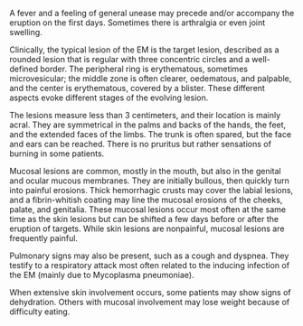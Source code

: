 A fever and a feeling of general unease may precede and/or accompany the eruption on the first days. Sometimes there is arthralgia or even joint swelling.

Clinically, the typical lesion of the EM is the target lesion, described as a rounded lesion that is regular with three concentric circles and a well-defined border. The peripheral ring is erythematous, sometimes microvesicular; the middle zone is often clearer, oedematous, and palpable, and the center is erythematous, covered by a blister. These different aspects evoke different stages of the evolving lesion.

The lesions measure less than 3 centimeters, and their location is mainly acral. They are symmetrical in the palms and backs of the hands, the feet, and the extended faces of the limbs. The trunk is often spared, but the face and ears can be reached. There is no pruritus but rather sensations of burning in some patients.

Mucosal lesions are common, mostly in the mouth, but also in the genital and ocular mucous membranes. They are initially bullous, then quickly turn into painful erosions. Thick hemorrhagic crusts may cover the labial lesions, and a fibrin-whitish coating may line the mucosal erosions of the cheeks, palate, and genitalia. These mucosal lesions occur most often at the same time as the skin lesions but can be shifted a few days before or after the eruption of targets. While skin lesions are nonpainful, mucosal lesions are frequently painful.

Pulmonary signs may also be present, such as a cough and dyspnea. They testify to a respiratory attack most often related to the inducing infection of the EM (mainly due to Mycoplasma pneumoniae).

When extensive skin involvement occurs, some patients may show signs of dehydration. Others with mucosal involvement may lose weight because of difficulty eating.